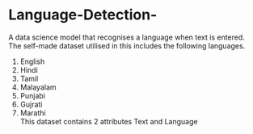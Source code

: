 # Language-Detection-
A data science model that recognises a language when text is entered.
<br>
The self-made dataset utilised in this includes the following languages. 
<br>
1) English <br>
2) Hindi  <br>
3) Tamil <br>
4) Malayalam <br>
5) Punjabi <br>
6) Gujrati <br>
7) Marathi <br>
This dataset contains 2 attributes Text and Language
